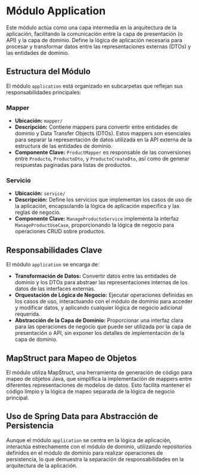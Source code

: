 # Módulo Application

Este módulo actúa como una capa intermedia en la arquitectura de la aplicación, facilitando la comunicación entre la
capa de presentación (o API) y la capa de dominio. Define la lógica de aplicación necesaria para procesar y transformar
datos entre las representaciones externas (DTOs) y las entidades de dominio.

## Estructura del Módulo

El módulo `application` está organizado en subcarpetas que reflejan sus responsabilidades principales:

### Mapper

- **Ubicación:** `mapper/`
- **Descripción:** Contiene mappers para convertir entre entidades de dominio y Data Transfer Objects (DTOs). Estos
  mappers son esenciales para separar la representación de datos utilizada en la API externa de la estructura de las
  entidades de dominio.
- **Componente Clave:** `ProductMapper` es responsable de las conversiones entre `Producto`, `ProductoDto`,
  y `ProductoCreateDto`, así como de generar respuestas paginadas para listas de productos.

### Servicio

- **Ubicación:** `service/`
- **Descripción:** Define los servicios que implementan los casos de uso de la aplicación, encapsulando la lógica de
  aplicación específica y las reglas de negocio.
- **Componente Clave:** `ManageProductoService` implementa la interfaz `ManageProductUseCase`, proporcionando la lógica
  de negocio para operaciones CRUD sobre productos.

## Responsabilidades Clave

El módulo `application` se encarga de:

- **Transformación de Datos:** Convertir datos entre las entidades de dominio y los DTOs para abstraer las
  representaciones internas de los datos de las interfaces externas.
- **Orquestación de Lógica de Negocio:** Ejecutar operaciones definidas en los casos de uso, interactuando con el módulo
  de dominio para acceder y modificar datos, y aplicando cualquier lógica de negocio adicional requerida.
- **Abstracción de la Capa de Dominio:** Proporcionar una interfaz clara para las operaciones de negocio que puede ser
  utilizada por la capa de presentación o API, sin exponer los detalles de implementación de la capa de dominio.

## MapStruct para Mapeo de Objetos

El módulo utiliza MapStruct, una herramienta de generación de código para mapeo de objetos Java, que simplifica la
implementación de mappers entre diferentes representaciones de modelos de datos. Esto facilita mantener el código limpio
y la lógica de mapeo separada de la lógica de negocio principal.

## Uso de Spring Data para Abstracción de Persistencia

Aunque el módulo `application` se centra en la lógica de aplicación, interactúa estrechamente con el módulo de dominio,
utilizando repositorios definidos en el módulo de dominio para realizar operaciones de persistencia, lo que demuestra la
separación de responsabilidades en la arquitectura de la aplicación.
